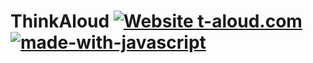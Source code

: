 # ThinkAloud [![Website t-aloud.com](https://img.shields.io/website-up-down-green-red/https/t-aloud.com.svg)](https://t-aloud.com/) [![made-with-javascript](https://img.shields.io/badge/Made%20with-JavaScript-1f425f.svg)](https://www.javascript.com) 
